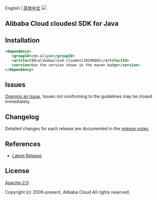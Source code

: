 English | [简体中文](README-CN.md)
![](https://aliyunsdk-pages.alicdn.com/icons/AlibabaCloud.svg)

## Alibaba Cloud cloudesl SDK for Java

## Installation

```xml
<dependency>
   <groupId>com.aliyun</groupId>
   <artifactId>alibabacloud-cloudesl20190801</artifactId>
   <version>Use the version shown in the maven badge</version>
</dependency>
```

## Issues
[Opening an Issue](https://github.com/aliyun/alibabacloud-java-async-sdk/issues/new), Issues not conforming to the guidelines may be closed immediately.

## Changelog
Detailed changes for each release are documented in the [release notes](./ChangeLog.txt).

## References
* [Latest Release](https://github.com/aliyun/alibabacloud-async-java-sdk/)

## License
[Apache-2.0](http://www.apache.org/licenses/LICENSE-2.0)

Copyright (c) 2009-present, Alibaba Cloud All rights reserved.